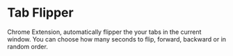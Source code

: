 Tab Flipper
==========

Chrome Extension, automatically flipper the your tabs in the current window. You can choose how many seconds to flip, forward, backward or in random order.
